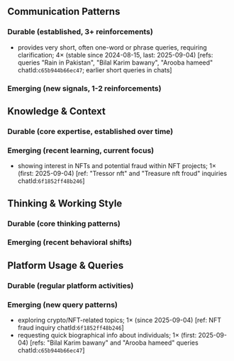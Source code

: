 ## Communication Patterns
### Durable (established, 3+ reinforcements)
- provides very short, often one-word or phrase queries, requiring clarification; 4× (stable since 2024-08-15, last: 2025-09-04) [refs: queries "Rain in Pakistan", "Bilal Karim bawany", "Arooba hameed" chatId:`c65b944b66ec47`; earlier short queries in chats]

### Emerging (new signals, 1-2 reinforcements)

## Knowledge & Context
### Durable (core expertise, established over time)

### Emerging (recent learning, current focus)
- showing interest in NFTs and potential fraud within NFT projects; 1× (first: 2025-09-04) [ref: "Tressor nft" and "Treasure nft froud" inquiries chatId:`6f1852ff48b246`]

## Thinking & Working Style
### Durable (core thinking patterns)

### Emerging (recent behavioral shifts)

## Platform Usage & Queries
### Durable (regular platform activities)

### Emerging (new query patterns)
- exploring crypto/NFT-related topics; 1× (since 2025-09-04) [ref: NFT fraud inquiry chatId:`6f1852ff48b246`]
- requesting quick biographical info about individuals; 1× (first: 2025-09-04) [refs: "Bilal Karim bawany" and "Arooba hameed" queries chatId:`c65b944b66ec47`]